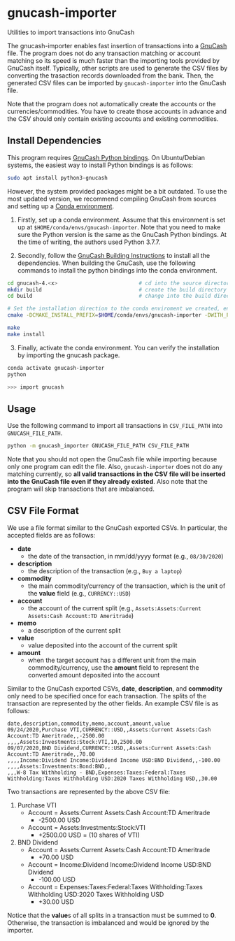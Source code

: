 # gnucash-importer
Utilities to import transactions into GnuCash


The gnucash-importer enables fast insertion of transactions into a [GnuCash](https://www.gnucash.org/) file. The program does not do any transaction matching or account matching so its speed is much faster than the importing tools provided by GnuCash itself. Typically, other scripts are used to generate the CSV files by converting the trasaction records downloaded from the bank. Then, the generated CSV files can be imported by `gnucash-importer` into the GnuCash file.

Note that the program does not automatically create the accounts or the currencies/commodities. You have to create those accounts in advance and the CSV should only contain existing accounts and existing commodities.

## Install Dependencies
This program requires [GnuCash Python bindings](https://wiki.gnucash.org/wiki/Python_Bindings). On Ubuntu/Debian systems, the easiest way to install Python bindings is as follows:

```bash
sudo apt install python3-gnucash
```

However, the system provided packages might be a bit outdated. To use the most updated version, we recommend compiling GnuCash from sources and setting up a [Conda environment](https://docs.conda.io/projects/conda/en/latest/index.html).

1. Firstly, set up a conda environment. Assume that this environment is set up at `$HOME/conda/envs/gnucash-importer`. Note that you need to make sure the Python version is the same as the GnuCash Python bindings. At the time of writing, the authors used Python 3.7.7.

2. Secondly, follow the [GnuCash Building Instructions](https://wiki.gnucash.org/wiki/Building_On_Linux) to install all the dependencies. When building the GnuCash, use the following commands to install the python bindings into the conda environment.

```bash
cd gnucash-4.<x>                          # cd into the source directory
mkdir build                               # create the build directory
cd build                                  # change into the build directory

# Set the installation direction to the conda enviroment we created, enable Python bindings
cmake -DCMAKE_INSTALL_PREFIX=$HOME/conda/envs/gnucash-importer -DWITH_PYTHON=True

make
make install
```

3. Finally, activate the conda environment. You can verify the installation by importing the gnucash package.

```bash
conda activate gnucash-importer
python

>>> import gnucash
```

## Usage

Use the following command to import all transactions in `CSV_FILE_PATH` into `GNUCASH_FILE_PATH`.

```bash
python -m gnucash_importer GNUCASH_FILE_PATH CSV_FILE_PATH
```

Note that you should not open the GnuCash file while importing because only one program can edit the file. Also, `gnucash-importer` does not do any matching currently, so **all valid transactions in the CSV file will be inserted into the GnuCash file even if they already existed**. Also note that the program will skip transactions that are imbalanced.

## CSV File Format

We use a file format similar to the GnuCash exported CSVs. In particular, the accepted fields are as follows:

- **date**
  - the date of the transaction, in mm/dd/yyyy format (e.g., `08/30/2020`)
- **description**
  - the description of the transaction (e.g., `Buy a laptop`)
- **commodity**
  - the main commodity/currency of the transaction, which is the unit of the **value** field (e.g., `CURRENCY::USD`)
- **account**
  - the account of the current split (e.g., `Assets:Assets:Current Assets:Cash Account:TD Ameritrade`)
- **memo**
  - a description of the current split
- **value**
  - value deposited into the account of the current split
- **amount**
  - when the target account has a different unit from the main commodity/currency, use the **amount** field to represent the converted amount deposited into the account

Similar to the GnuCash exported CSVs, **date**, **description**, and **commodity** only need to be specified once for each transaction. The splits of the transaction are represented by the other fields. An example CSV file is as follows:

```
date,description,commodity,memo,account,amount,value
09/24/2020,Purchase VTI,CURRENCY::USD,,Assets:Current Assets:Cash Account:TD Ameritrade,,-2500.00
,,,,Assets:Investments:Stock:VTI,10,2500.00
09/07/2020,BND Dividend,CURRENCY::USD,,Assets:Current Assets:Cash Account:TD Ameritrade,,70.00
,,,,Income:Dividend Income:Dividend Income USD:BND Dividend,,-100.00
,,,,Assets:Investments:Bond:BND,,
,,,W-8 Tax Withholding - BND,Expenses:Taxes:Federal:Taxes Withholding:Taxes Withholding USD:2020 Taxes Withholding USD,,30.00
```
Two transactions are represented by the above CSV file:

1. Purchase VTI
    - Account = Assets:Current Assets:Cash Account:TD Ameritrade
      - -2500.00 USD
    - Account = Assets:Investments:Stock:VTI
      - +2500.00 USD = (10 shares of VTI)
2. BND Dividend
    - Account = Assets:Current Assets:Cash Account:TD Ameritrade
      - +70.00 USD
    - Account = Income:Dividend Income:Dividend Income USD:BND Dividend
      - -100.00 USD
    - Account = Expenses:Taxes:Federal:Taxes Withholding:Taxes Withholding USD:2020 Taxes Withholding USD
      - +30.00 USD
      
Notice that the **value**s of all splits in a transaction must be summed to **0**. Otherwise, the transaction is imbalanced and would be ignored by the importer.

